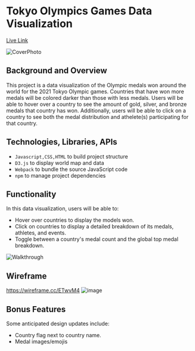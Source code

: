 # Tokyo Olympics Games Data Visualization
[Live Link](https://zkural1.github.io/2021_Tokyo_Olympic_Games_Recap)

![CoverPhoto](https://github.com/zkural1/2021_Tokyo_Olympic_Games_Recap/blob/main/images/CoverImage.png?raw=true)
## Background and Overview

This project is a data visualization of the Olympic medals won around the world for the 2021 Tokyo Olympic games. Countries that have won more medals will be colored darker than those with less medals. Users will be able to hover over a country to see the amount of gold, silver, and bronze medals that country has won. Additionally, users will be able to click on a country to see both the medal distribution and athelete(s) participating for that country.

## Technologies, Libraries, APIs
* `Javascript,CSS,HTML` to build project structure
* `D3.js` to display world map and data
* `Webpack` to bundle the source JavaScript code
* `npm` to manage project dependencies

## Functionality
In this data visualization, users will be able to:
* Hover over countries to display the models won.
* Click on countries to display a detailed breakdown of its medals, athletes, and events.
* Toggle between a country's medal count and the global top medal breakdown.

![Walkthrough](https://github.com/zkural1/2021_Tokyo_Olympic_Games_Recap/blob/main/images/Walkthrough.gif?raw=true)

## Wireframe
https://wireframe.cc/ETwvM4
![image](https://user-images.githubusercontent.com/39417343/136482101-6c9b3502-7ed6-4c94-a4e4-c6a4049fa61b.png)

## Bonus Features
Some anticipated design updates include:
* Country flag next to country name.
* Medal images/emojis
